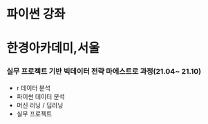 # 파이썬 강좌

# 한경아카데미,서울
### 실무 프로젝트 기반 빅데이터 전략 마에스트로 과정(21.04~ 21.10)
- r 데이터 분석
- 파이썬 데이터 분석
- 머신 러닝 / 딥러닝
- 실무 프로젝트

